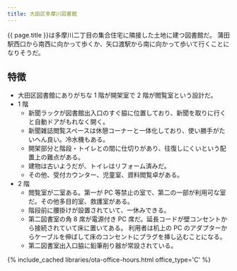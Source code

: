 ```yaml
---
title: 大田区多摩川図書館
---
```


{{ page.title }}は多摩川二丁目の集合住宅に隣接した土地に建つ図書館だ。
蒲田駅西口から南西に向かって歩くか、矢口渡駅から南に向かって歩いて行くことになりそうだ。

## 特徴

* 大田区図書館にありがちな 1 階が開架室で 2 階が閲覧室という設計だ。
* 1 階
  * 新聞ラックが図書館出入口のすぐ脇に位置しており、新聞を取りに行くと自動ドアがもれなく開く。
  * 新聞雑誌閲覧スペースは休憩コーナーと一体化しており、使い勝手がたいへん良い。冷水機もある。
  * 開架部分と階段・トイレとの間に仕切りがあり、往復しにくいという配置上の難点がある。
  * 建物は古いようだが、トイレはリフォーム済みだ。
  * その他、受付カウンター、児童室、資料閲覧卓がある。
* 2 階
  * 閲覧室が二室ある。第一が PC 等禁止の室で、第二の一部が利用可な室だ。その他多目的室、救護室がある。
  * 階段前に腰掛けが設置されていて、一休みできる。
  * 第二図書室の角 8 席が電源付き PC 席だ。延長コードが壁コンセントから接続されていて床に置いてある。
    利用者は机上の PC のアダプターからケーブルを伸ばして床のコンセントにプラグを挿し込むことになる。
  * 第二図書室出入口脇に鉛筆削り器が常設されている。

{% include_cached libraries/ota-office-hours.html office_type='C' %}
